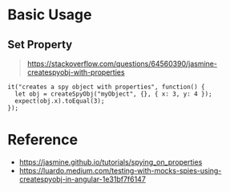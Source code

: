 # Basic Usage
## Set Property
> https://stackoverflow.com/questions/64560390/jasmine-createspyobj-with-properties
```
it("creates a spy object with properties", function() {
  let obj = createSpyObj("myObject", {}, { x: 3, y: 4 });
  expect(obj.x).toEqual(3);
});
```

# Reference
- https://jasmine.github.io/tutorials/spying_on_properties
- https://luardo.medium.com/testing-with-mocks-spies-using-createspyobj-in-angular-1e31bf7f6147
